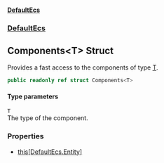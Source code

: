 #### [DefaultEcs](./index.md 'index')
### [DefaultEcs](./DefaultEcs.md 'DefaultEcs')
## Components&lt;T&gt; Struct
Provides a fast access to the components of type [T](#DefaultEcs-Components-T--T 'DefaultEcs.Components&lt;T&gt;.T').  
```csharp
public readonly ref struct Components<T>
```
#### Type parameters
<a name='DefaultEcs-Components-T--T'></a>
`T`  
The type of the component.  
  
### Properties
- [this[DefaultEcs.Entity]](./DefaultEcs-Components-T--this-DefaultEcs-Entity-.md 'DefaultEcs.Components&lt;T&gt;.this[DefaultEcs.Entity]')
